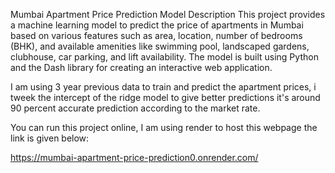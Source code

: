 Mumbai Apartment Price Prediction Model Description This project provides a machine learning model to predict the price of apartments in Mumbai based on various features such as area, location, number of bedrooms (BHK), and available amenities like swimming pool, landscaped gardens, clubhouse, car parking, and lift availability. The model is built using Python and the Dash library for creating an interactive web application.

I am using 3 year previous data to train and  predict the apartment prices, i tweek the intercept of the ridge model to give better predictions
it's  around 90 percent accurate prediction according to the market rate.


You can run this project online, I am using render to host this webpage the link is given below:


https://mumbai-apartment-price-prediction0.onrender.com/
